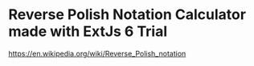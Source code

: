 # Reverse Polish Notation Calculator made with ExtJs 6 Trial

https://en.wikipedia.org/wiki/Reverse_Polish_notation
